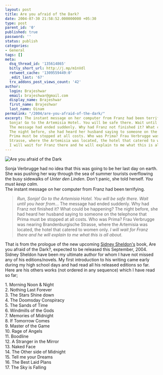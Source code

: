 ```yaml
---
layout: post
title: Are you afraid of the Dark?
date: 2004-07-30 21:58:52.000000000 +05:30
type: post
parent_id: '0'
published: true
password: ''
status: publish
categories:
- General
tags: []
meta:
  dsq_thread_id: '135614865'
  bitly_short_url: http://j.mp/m1nVdl
  retweet_cache: '1309559449:0'
  _edit_last: '67'
  trx_addons_post_views_count: '42'
author:
  login: Brajeshwar
  email: brajeshwar@gmail.com
  display_name: Brajeshwar
  first_name: Brajeshwar
  last_name: Oinam
permalink: "/2004/are-you-afraid-of-the-dark/"
excerpt: The instant message on her computer from Franz had been terrifying. Run,
  Sonja! Go to the Artemisia Hotel. You will be safe there. Wait until you hear from...
  The message had ended suddenly. Why had Franz not finished it? What could be happening?
  The night before, she had heard her husband saying to someone on the telephone that
  Prima must be stopped at all costs. Who was Prima? Frau Verbrugge was nearing Brandenburgische
  Strasse, where the Artemisia was located, the hotel that catered to women only.
  I will wait for Franz there and he will explain to me what this is all about."
---
```

<p><img src="{{ site.baseurl }}/assets/2004/07/AreYouAfraidSS.jpg" alt="Are you afraid of the Dark" class="alignright" /></p>
<p>Sonja Verbrugge had no idea that this was going to be her last day on earth. She was pushing her way through the sea of summer tourists overflowing the busy sidewalks of <em>Unter den Linden</em>. Don't panic, she told herself. <em>You must keep calm</em>.<br />
The instant message on her computer from Franz had been terrifying.</p>
<blockquote><p><em>Run, Sonja! Go to the Artemisia Hotel. You will be safe there. Wait until you hear from</em>... The message had ended suddenly. Why had Franz not finished it? What could be happening? The night before, she had heard her husband saying to someone on the telephone that Prima must be stopped at all costs. Who was Prima? Frau Verbrugge was nearing Brandenburgische Strasse, where the Artemisia was located, the hotel that catered to women only. <em>I will wait for Franz there and he will explain to me what this is all about</em>.</p></blockquote>
<p>That is from the prologue of the new upcoming <a href="http://www.sidneysheldon.com/" title="Sidney Sheldon">Sidney Sheldon's</a> book, Are you afraid of the Dark?, expected to be released this September, 2004. Sidney Sheldon have been my ultimate author for whom I have not missed any of his editions/novels. My first introduction to his writing came early during my high school days and had read all his released editions so far. Here are his others works (not ordered in any sequence) which I have read so far;</p>
<p>1. Morning Noon &amp; Night<br />
2. Nothing Last Forever<br />
3. The Stars Shine down<br />
4. The Doomsday Conspiracy<br />
5. The Sands of Time<br />
6. Windmills of the Gods<br />
7. Memories of Midnight<br />
8. If Tomorrow Comes<br />
9. Master of the Game<br />
10. Rage of Angels<br />
11. Boodline<br />
12. A Stranger in the Mirror<br />
13. Naked Face<br />
14. The Other side of Midnight<br />
15. Tell me your Dreams<br />
16. The Best Laid Plans<br />
17. The Sky is Falling</p>
